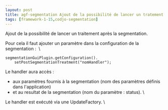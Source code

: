 ```yaml
---
layout: post
title: agf-segmentation Ajout de la possibilité de lancer un tratement après la segmentation
tags: [framework-1-15,codjo-segmentation]
---
```

Ajout de la possibilité de lancer un traitement après la segmentation.

Pour cela il faut ajouter un paramètre dans la configuration de la segmentation :
&nbsp;\\
```
segmentationGuiPlugin.getConfiguration().
    setPostSegmentationTreatment("nomHandler");
```
Le handler aura accès :
* aux paramètres fournis à la segmentation (nom des paramètres définis dans l'application)
* et au resultat de la segmentation (nom du paramètre : status).
\\

Le handler est exécuté via une UpdateFactory.
\\